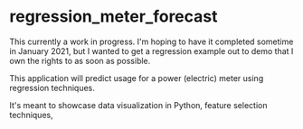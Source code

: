 # regression_meter_forecast

This currently a work in progress. I'm hoping to have it completed sometime in January 2021, but I wanted to get a regression example
out to demo that I own the rights to as soon as possible.

This application will predict usage for a power (electric) meter using regression techniques.

It's meant to showcase data visualization in Python, feature selection techniques,
